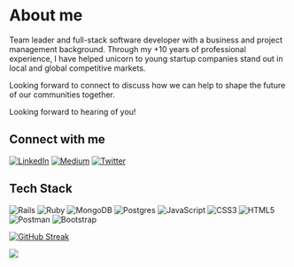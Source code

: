 
# About me

Team leader and full-stack software developer with a business and project management background.  Through my +10 years of professional experience, I have helped unicorn to young startup companies stand out in local and global competitive markets.

Looking forward to connect to discuss how we can help to shape the future of our communities together.

Looking forward to hearing of you!


## Connect with me

[![LinkedIn](https://img.shields.io/badge/LinkedIn-%230077B5.svg?logo=linkedin&logoColor=white)](https://www.linkedin.com/in/giovanni-juliao/) 
[![Medium](https://img.shields.io/badge/Medium-12100E?logo=medium&logoColor=white)](https://medium.com/@gjuliao32)
[![Twitter](https://img.shields.io/badge/Twitter-%230077B5.svg?logo=twitter&logoColor=white)]([https://medium.com/@gjuliao32](https://twitter.com/giovannijuliao)) 


## Tech Stack

![Rails](https://img.shields.io/badge/rails-%23CC0000.svg?style=plastic&logo=ruby-on-rails&logoColor=white) ![Ruby](https://img.shields.io/badge/ruby-%23CC342D.svg?style=plastic&logo=ruby&logoColor=white) ![MongoDB](https://img.shields.io/badge/MongoDB-%234ea94b.svg?style=plastic&logo=mongodb&logoColor=white) ![Postgres](https://img.shields.io/badge/postgres-%23316192.svg?style=plastic&logo=postgresql&logoColor=white)  ![JavaScript](https://img.shields.io/badge/javascript-%23323330.svg?style=plastic&logo=javascript&logoColor=%23F7DF1E) ![CSS3](https://img.shields.io/badge/css3-%231572B6.svg?style=plastic&logo=css3&logoColor=white) ![HTML5](https://img.shields.io/badge/html5-%23E34F26.svg?style=plastic&logo=html5&logoColor=white) ![Postman](https://img.shields.io/badge/Postman-FF6C37?style=plastic&logo=postman&logoColor=white) ![Bootstrap](https://img.shields.io/badge/bootstrap-%23563D7C.svg?style=plastic&logo=bootstrap&logoColor=white)

[![GitHub Streak](http://github-readme-streak-stats.herokuapp.com?user=gjuliao)](https://git.io/streak-stats)

[![](https://visitcount.itsvg.in/api?id=gjuliao&label=Profile%20Views&color=1&icon=0&pretty=true)](https://visitcount.itsvg.in)

